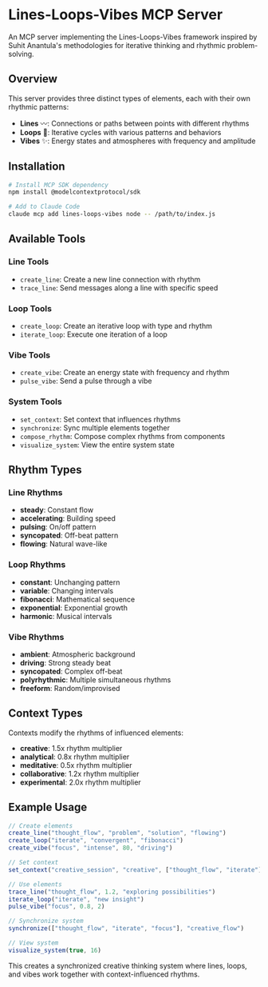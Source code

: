 # Lines-Loops-Vibes MCP Server

An MCP server implementing the Lines-Loops-Vibes framework inspired by Suhit Anantula's methodologies for iterative thinking and rhythmic problem-solving.

## Overview

This server provides three distinct types of elements, each with their own rhythmic patterns:

- **Lines** 〰️: Connections or paths between points with different rhythms
- **Loops** 🔄: Iterative cycles with various patterns and behaviors  
- **Vibes** ✨: Energy states and atmospheres with frequency and amplitude

## Installation

```bash
# Install MCP SDK dependency
npm install @modelcontextprotocol/sdk

# Add to Claude Code
claude mcp add lines-loops-vibes node -- /path/to/index.js
```

## Available Tools

### Line Tools
- `create_line`: Create a new line connection with rhythm
- `trace_line`: Send messages along a line with specific speed

### Loop Tools
- `create_loop`: Create an iterative loop with type and rhythm
- `iterate_loop`: Execute one iteration of a loop

### Vibe Tools
- `create_vibe`: Create an energy state with frequency and rhythm
- `pulse_vibe`: Send a pulse through a vibe

### System Tools
- `set_context`: Set context that influences rhythms
- `synchronize`: Sync multiple elements together
- `compose_rhythm`: Compose complex rhythms from components
- `visualize_system`: View the entire system state

## Rhythm Types

### Line Rhythms
- **steady**: Constant flow
- **accelerating**: Building speed
- **pulsing**: On/off pattern
- **syncopated**: Off-beat pattern
- **flowing**: Natural wave-like

### Loop Rhythms  
- **constant**: Unchanging pattern
- **variable**: Changing intervals
- **fibonacci**: Mathematical sequence
- **exponential**: Exponential growth
- **harmonic**: Musical intervals

### Vibe Rhythms
- **ambient**: Atmospheric background
- **driving**: Strong steady beat
- **syncopated**: Complex off-beat
- **polyrhythmic**: Multiple simultaneous rhythms
- **freeform**: Random/improvised

## Context Types

Contexts modify the rhythms of influenced elements:

- **creative**: 1.5x rhythm multiplier
- **analytical**: 0.8x rhythm multiplier  
- **meditative**: 0.5x rhythm multiplier
- **collaborative**: 1.2x rhythm multiplier
- **experimental**: 2.0x rhythm multiplier

## Example Usage

```javascript
// Create elements
create_line("thought_flow", "problem", "solution", "flowing")
create_loop("iterate", "convergent", "fibonacci") 
create_vibe("focus", "intense", 80, "driving")

// Set context
set_context("creative_session", "creative", ["thought_flow", "iterate"])

// Use elements
trace_line("thought_flow", 1.2, "exploring possibilities")
iterate_loop("iterate", "new insight")
pulse_vibe("focus", 0.8, 2)

// Synchronize system
synchronize(["thought_flow", "iterate", "focus"], "creative_flow")

// View system
visualize_system(true, 16)
```

This creates a synchronized creative thinking system where lines, loops, and vibes work together with context-influenced rhythms.